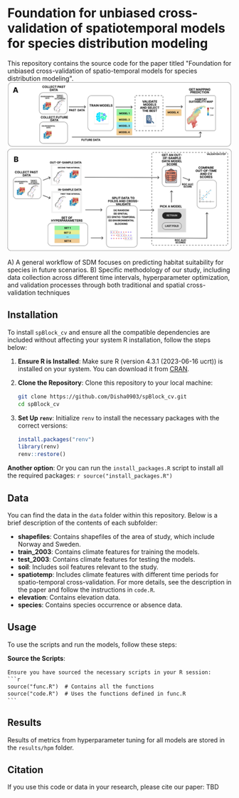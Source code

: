 # Foundation for unbiased cross-validation of spatiotemporal models for species distribution modeling

This repository contains the source code for the paper titled "Foundation for unbiased cross-validation of spatio-temporal models for species distribution modeling".
![A) A general workflow of SDM focuses on predicting habitat suitability for species in future scenarios. B) Specific methodology of our study, including data collection across different time intervals, hyperparameter optimization, and validation processes through both traditional and spatial cross-validation techniques](workflow.png)

A) A general workflow of SDM focuses on predicting habitat suitability for species in future scenarios. B) Specific methodology of our study, including data collection across different time intervals, hyperparameter optimization, and validation processes through both traditional and spatial cross-validation techniques


## Installation

To install `spBlock_cv` and ensure all the compatible dependencies are included without affecting your system R installation, follow the steps below:

1. **Ensure R is Installed**:
    Make sure R (version 4.3.1 (2023-06-16 ucrt)) is installed on your system. You can download it from [CRAN](https://cran.r-project.org/).

2. **Clone the Repository**:
    Clone this repository to your local machine:
    ```sh
    git clone https://github.com/Disha0903/spBlock_cv.git
    cd spBlock_cv
    ```

3. **Set Up `renv`**:
    Initialize `renv` to install the necessary packages with the correct versions:
    ```r
    install.packages("renv")
    library(renv)
    renv::restore()
    ```

 **Another option**:
    Or you can run the `install_packages.R` script to install all the required packages:
    ```r
    source("install_packages.R")
    ```

## Data

You can find the data in the `data` folder within this repository. Below is a brief description of the contents of each subfolder:

- **shapefiles**: Contains shapefiles of the area of study, which include Norway and Sweden.
- **train_2003**: Contains climate features for training the models.
- **test_2003**: Contains climate features for testing the models.
- **soil**: Includes soil features relevant to the study.
- **spatiotemp**: Includes climate features with different time periods for spatio-temporal cross-validation. For more details, see the description in the paper and follow the instructions in `code.R`.
- **elevation**: Contains elevation data.
- **species**: Contains species occurrence or absence data.



## Usage

To use the scripts and run the models, follow these steps:

**Source the Scripts**:
    
    Ensure you have sourced the necessary scripts in your R session:
    ```r
    source("func.R")  # Contains all the functions
    source("code.R")  # Uses the functions defined in func.R
    ```
    
## Results

Results of metrics from hyperparameter tuning for all models are stored in the `results/hpm` folder.

## Citation

If you use this code or data in your research, please cite our paper:
TBD


